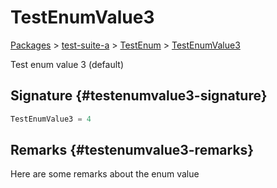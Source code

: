 # TestEnumValue3

[Packages](./) &gt; [test-suite-a](./test-suite-a/) &gt; [TestEnum](./test-suite-a/testenum-enum/) &gt; [TestEnumValue3](./test-suite-a/testenum-enum/testenumvalue3-enummember)

Test enum value 3 (default)

## Signature {#testenumvalue3-signature}

```typescript
TestEnumValue3 = 4
```

## Remarks {#testenumvalue3-remarks}

Here are some remarks about the enum value
